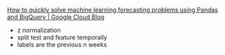 [How to quickly solve machine learning forecasting problems using Pandas and BigQuery | Google Cloud Blog](https://cloud.google.com/blog/products/ai-machine-learning/how-to-quickly-solve-machine-learning-forecasting-problems-using-pandas-and-bigquery)

- z normalization
- split test and feature temporally
- labels are the previous n weeks



